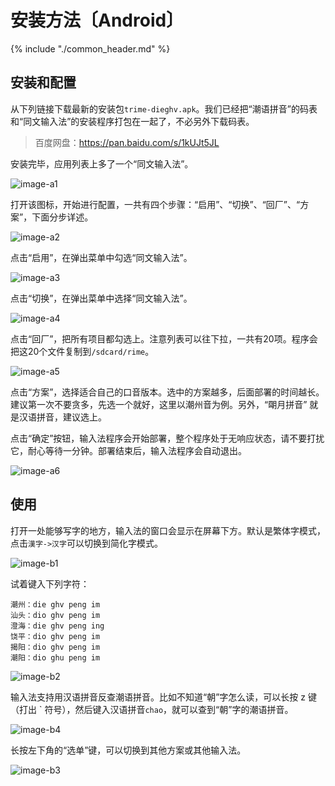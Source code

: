 # 安装方法〔Android〕

{% include "./common_header.md" %}

## 安装和配置

从下列链接下载最新的安装包`trime-dieghv.apk`。我们已经把“潮语拼音”的码表和“同文输入法”的安装程序打包在一起了，不必另外下载码表。

> 百度网盘：https://pan.baidu.com/s/1kUJt5JL

安装完毕，应用列表上多了一个“同文输入法”。

![image-a1]

打开该图标，开始进行配置，一共有四个步骤：“启用”、“切换”、“回厂”、“方案”，下面分步详述。

![image-a2]

点击“启用”，在弹出菜单中勾选“同文输入法”。

![image-a3]

点击“切换”，在弹出菜单中选择“同文输入法”。

![image-a4]

点击“回厂”，把所有项目都勾选上。注意列表可以往下拉，一共有20项。程序会把这20个文件复制到`/sdcard/rime`。

![image-a5]

点击“方案”，选择适合自己的口音版本。选中的方案越多，后面部署的时间越长。建议第一次不要贪多，先选一个就好，这里以潮州音为例。另外，“朙月拼音” 就是汉语拼音，建议选上。

点击“确定”按钮，输入法程序会开始部署，整个程序处于无响应状态，请不要打扰它，耐心等待一分钟。部署结束后，输入法程序会自动退出。

![image-a6]

## 使用

打开一处能够写字的地方，输入法的窗口会显示在屏幕下方。默认是繁体字模式，点击`漢字->汉字`可以切换到简化字模式。

![image-b1]

试着键入下列字符：

```
潮州：die ghv peng im
汕头：dio ghv peng im
澄海：die ghv peng ing
饶平：dio ghv peng im
揭阳：dio ghv peng im
潮阳：dio ghu peng im
```

![image-b2]

输入法支持用汉语拼音反查潮语拼音。比如不知道“朝”字怎么读，可以长按 z 键（打出 \` 符号），然后键入汉语拼音`chao`，就可以查到“朝”字的潮语拼音。

![image-b4]

长按左下角的“选单”键，可以切换到其他方案或其他输入法。

![image-b3]

[image-a1]: https://ww3.sinaimg.cn/large/006mIeATjw1f2cxpinwc1j30f00qodip.jpg
[image-a2]: https://ww2.sinaimg.cn/large/006mIeATjw1f2cxpjlx8aj30f00qoq48.jpg
[image-a3]: https://ww4.sinaimg.cn/large/006mIeATjw1f2cxpk6ra9j30f00qo3z0.jpg
[image-a4]: https://ww1.sinaimg.cn/large/006mIeATjw1f2cxplgmpij30f00qoaba.jpg
[image-a5]: https://ww2.sinaimg.cn/large/006mIeATjw1f2cxpm77tqj30f00qomyp.jpg
[image-a6]: https://ww1.sinaimg.cn/large/006mIeATjw1f2cxpmu8c9j30f00qodh9.jpg

[image-b1]: https://ww2.sinaimg.cn/large/006mIeATjw1f2cxpnkfe1j30f00qomz5.jpg
[image-b2]: https://ww3.sinaimg.cn/large/006mIeATjw1f2cxpo9lqlj30f00qotax.jpg
[image-b3]: https://ww1.sinaimg.cn/large/006mIeATjw1f2cxppa1lpj30f00qoq4y.jpg
[image-b4]: https://ww4.sinaimg.cn/large/006mIeATjw1f2q8szarz1j30f00qo76c.jpg
